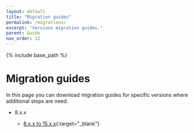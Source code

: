 ```yaml
---
layout: default
title: "Migration guides"
permalink: /migrations/
excerpt: "Versions migration guides."
parent: Guide
nav_order: 12
---
```

{% include base_path %}

# Migration guides

In this page you can download migration guides for specific versions where additional steps are need.

* 8.x.x

  * [8.x.x to 15.x.x](https://github.com/OntimizeWeb/docs/raw/assets/migrate-from-8.x.x-to-15.x.x.pdf){:target="_blank"}